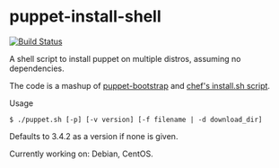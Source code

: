 puppet-install-shell
====================

[![Build Status](https://travis-ci.org/petems/puppet-install-shell.png)](https://travis-ci.org/petems/puppet-install-shell)

A shell script to install puppet on multiple distros, assuming no dependencies.

The code is a mashup of [puppet-bootstrap](https://github.com/hashicorp/puppet-bootstrap) and [chef's install.sh script](https://www.getchef.com/chef/install.sh).

Usage
```
$ ./puppet.sh [-p] [-v version] [-f filename | -d download_dir]
```

Defaults to 3.4.2 as a version if none is given.

Currently working on: Debian, CentOS.
